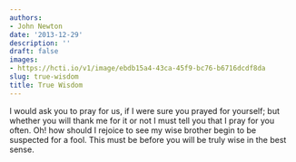 ```yaml
---
authors:
- John Newton
date: '2013-12-29'
description: ''
draft: false
images:
- https://hcti.io/v1/image/ebdb15a4-43ca-45f9-bc76-b6716dcdf8da
slug: true-wisdom
title: True Wisdom
---
```


I would ask you to pray for us, if I were sure you prayed for yourself; but whether you will thank me for it or not I must tell you that I pray for you often. Oh! how should I rejoice to see my wise brother begin to be suspected for a fool. This must be before you will be truly wise in the best sense.
